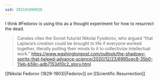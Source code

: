 ```yaml
---
uid: 202101060028
---
```

I think #Fedorov is using this as a thought experiment for how to resurrect the dead.

> Canales cites the Soviet futurist Nikolai Fyodorov, who argued “that Laplace’s creation could be brought to life if everyone worked together, literally putting their minds to it to collectivize intellectual work.”
> https://www.washingtonpost.com/outlook/the-shadowy-spirits-that-helped-advance-science/2020/12/23/6995cec8-35b0-11eb-b59c-adb7153d10c2_story.html

[[Nikolai Fedorov (1829-1903)|Fedorov]] on [[Scientific Resurrection]]